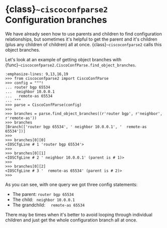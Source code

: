 # {class}`~ciscoconfparse2` Configuration branches

We have already seen how to use parents and children to find configuration relationships, but sometimes it's helpful to get the parent and it's children (plus any children of children) all at once.  {class}`~ciscoconfparse2` calls this object branches.

Let's look at an example of getting object branches with {func}`~ciscoconfparse2.CiscoConfParse.find_object_branches`.

```{code-block} python
:emphasize-lines: 9,13,16,19
>>> from ciscoconfparse2 import CiscoConfParse
>>> config = """!
... router bgp 65534
...  neighbor 10.0.0.1
...   remote-as 65534
... """
>>> parse = CiscoConfParse(config)
>>>
>>> branches = parse.find_object_branches((r'router bgp', r'neighbor', r'remote-as'))
>>> branches
[Branch(['router bgp 65534', ' neighbor 10.0.0.1', '  remote-as 65534'])]
>>>
>>> branches[0][0]
<IOSCfgLine # 1 'router bgp 65534'>
>>>
>>> branches[0][1]
<IOSCfgLine # 2 ' neighbor 10.0.0.1' (parent is # 1)>
>>>
>>> branches[0][2]
<IOSCfgLine # 3 '  remote-as 65534' (parent is # 2)>
>>>
```

As you can see, with one query we got three config statements:

* The parent: `router bgp 65534`
* The child: ` neighbor 10.0.0.1`
* The grandchild: `  remote-as 65534`

There may be times when it's better to avoid looping through individual children and just get the whole configuration branch all at once.
